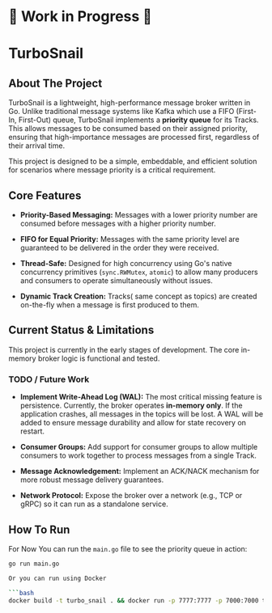 # 🚧 Work in Progress 🚧

# TurboSnail

## About The Project

TurboSnail is a lightweight, high-performance message broker written in Go. Unlike traditional message systems like Kafka which use a FIFO (First-In, First-Out) queue, TurboSnail implements a **priority queue** for its Tracks. This allows messages to be consumed based on their assigned priority, ensuring that high-importance messages are processed first, regardless of their arrival time.

This project is designed to be a simple, embeddable, and efficient solution for scenarios where message priority is a critical requirement.

## Core Features

* **Priority-Based Messaging:** Messages with a lower priority number are consumed before messages with a higher priority number.

* **FIFO for Equal Priority:** Messages with the same priority level are guaranteed to be delivered in the order they were received.

* **Thread-Safe:** Designed for high concurrency using Go's native concurrency primitives (`sync.RWMutex`, `atomic`) to allow many producers and consumers to operate simultaneously without issues.

* **Dynamic Track Creation:** Tracks( same concept as topics) are created on-the-fly when a message is first produced to them.

## Current Status & Limitations

This project is currently in the early stages of development. The core in-memory broker logic is functional and tested.

### TODO / Future Work

* **Implement Write-Ahead Log (WAL):** The most critical missing feature is persistence. Currently, the broker operates **in-memory only**. If the application crashes, all messages in the topics will be lost. A WAL will be added to ensure message durability and allow for state recovery on restart.

* **Consumer Groups:** Add support for consumer groups to allow multiple consumers to work together to process messages from a single Track.

* **Message Acknowledgement:** Implement an ACK/NACK mechanism for more robust message delivery guarantees.

* **Network Protocol:** Expose the broker over a network (e.g., TCP or gRPC) so it can run as a standalone service.

## How To Run

For Now You can run the `main.go` file to see the priority queue in action:

```bash
go run main.go 

Or you can run using Docker

```bash
docker build -t turbo_snail . && docker run -p 7777:7777 -p 7000:7000 turbo_snail
